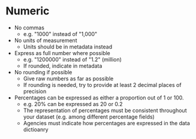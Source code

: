 # Numeric

- No commas
    - e.g. "1000" instead of "1,000"
- No units of measurement
    - Units should be in metadata instead
- Express as full number where possible
    - e.g. "1200000" instead of "1.2" (million)
    - If rounded, indicate in metadata  
- No rounding if possible
    - Give raw numbers as far as possible
    - If rounding is needed, try to provide at least 2 decimal places of precision
- Percentages can be expressed as either a proportion out of 1 or 100. 
    - e.g.  20% can be expressed as 20 or 0.2
    - The representation of percentages must be consistent throughout your dataset (e.g. among different percentage fields)
    - Agencies must indicate how percentages are expressed in the data dictioanry
